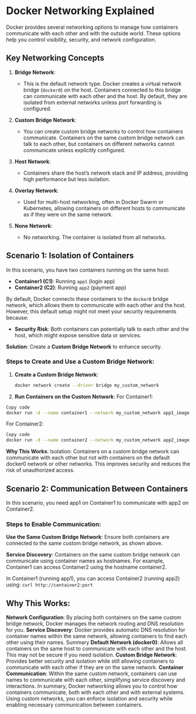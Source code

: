 # Docker Networking Explained

Docker provides several networking options to manage how containers communicate with each other and with the outside world. These options help you control visibility, security, and network configuration.

## Key Networking Concepts

1. **Bridge Network**: 
   - This is the default network type. Docker creates a virtual network bridge (`docker0`) on the host. Containers connected to this bridge can communicate with each other and the host. By default, they are isolated from external networks unless port forwarding is configured.

2. **Custom Bridge Network**:
   - You can create custom bridge networks to control how containers communicate. Containers on the same custom bridge network can talk to each other, but containers on different networks cannot communicate unless explicitly configured.

3. **Host Network**:
   - Containers share the host’s network stack and IP address, providing high performance but less isolation.

4. **Overlay Network**:
   - Used for multi-host networking, often in Docker Swarm or Kubernetes, allowing containers on different hosts to communicate as if they were on the same network.

5. **None Network**:
   - No networking. The container is isolated from all networks.

## Scenario 1: Isolation of Containers

In this scenario, you have two containers running on the same host:

- **Container1 (C1)**: Running `app1` (login app)
- **Container2 (C2)**: Running `app2` (payment app)

By default, Docker connects these containers to the `docker0` bridge network, which allows them to communicate with each other and the host. However, this default setup might not meet your security requirements because:

- **Security Risk**: Both containers can potentially talk to each other and the host, which might expose sensitive data or services.

**Solution**: Create a **Custom Bridge Network** to enhance security.

### Steps to Create and Use a Custom Bridge Network:

1. **Create a Custom Bridge Network**:
   ```bash
   docker network create --driver bridge my_custom_network
2. **Run Containers on the Custom Network**:
For Container1:
```bash
Copy code
docker run -d --name container1 --network my_custom_network app1_image
```
For Container2:
```bash
Copy code
docker run -d --name container2 --network my_custom_network app2_image
```
**Why This Works**:
Isolation: Containers on a custom bridge network can communicate with each other but not with containers on the default docker0 network or other networks. This improves security and reduces the risk of unauthorized access.

## Scenario 2: Communication Between Containers
In this scenario, you need app1 on Container1 to communicate with app2 on Container2.

### Steps to Enable Communication:
**Use the Same Custom Bridge Network**:
Ensure both containers are connected to the same custom bridge network, as shown above.

**Service Discovery**:
Containers on the same custom bridge network can communicate using container names as hostnames. For example, Container1 can access Container2 using the hostname container2.

In Container1 (running app1), you can access Container2 (running app2) using:
```curl http://container2:port```

## Why This Works:

**Network Configuration**: By placing both containers on the same custom bridge network, Docker manages the network routing and DNS resolution for you.
**Service Discovery**: Docker provides automatic DNS resolution for container names within the same network, allowing containers to find each other using their names.
Summary
**Default Network (docker0)**: Allows all containers on the same host to communicate with each other and the host. This may not be secure if you need isolation.
**Custom Bridge Network**: Provides better security and isolation while still allowing containers to communicate with each other if they are on the same network.
**Container Communication**: Within the same custom network, containers can use names to communicate with each other, simplifying service discovery and interactions.
In summary, Docker networking allows you to control how containers communicate, both with each other and with external systems. Using custom networks, you can enforce isolation and security while enabling necessary communication between containers.
